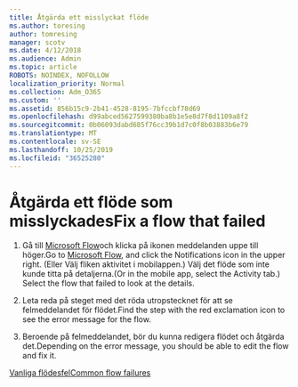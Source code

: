 ```yaml
---
title: Åtgärda ett misslyckat flöde
ms.author: toresing
author: tomresing
manager: scotv
ms.date: 4/12/2018
ms.audience: Admin
ms.topic: article
ROBOTS: NOINDEX, NOFOLLOW
localization_priority: Normal
ms.collection: Adm_O365
ms.custom: ''
ms.assetid: 856b15c9-2b41-4528-8195-7bfccbf78d69
ms.openlocfilehash: d99abced5627599380ba8b1e5e8d7f8d1109a8f2
ms.sourcegitcommit: 0b06093dabd685f76cc39b1d7c0f8b03883b6e79
ms.translationtype: MT
ms.contentlocale: sv-SE
ms.lasthandoff: 10/25/2019
ms.locfileid: "36525280"
---
```

# <a name="fix-a-flow-that-failed"></a><span data-ttu-id="8d45d-102">Åtgärda ett flöde som misslyckades</span><span class="sxs-lookup"><span data-stu-id="8d45d-102">Fix a flow that failed</span></span>

1. <span data-ttu-id="8d45d-103">Gå till [Microsoft Flow](https://flow.microsoft.com/)och klicka på ikonen meddelanden uppe till höger.</span><span class="sxs-lookup"><span data-stu-id="8d45d-103">Go to [Microsoft Flow](https://flow.microsoft.com/), and click the Notifications icon in the upper right.</span></span> <span data-ttu-id="8d45d-104">(Eller Välj fliken aktivitet i mobilappen.) Välj det flöde som inte kunde titta på detaljerna.</span><span class="sxs-lookup"><span data-stu-id="8d45d-104">(Or in the mobile app, select the Activity tab.) Select the flow that failed to look at the details.</span></span>
    
2. <span data-ttu-id="8d45d-105">Leta reda på steget med det röda utropstecknet för att se felmeddelandet för flödet.</span><span class="sxs-lookup"><span data-stu-id="8d45d-105">Find the step with the red exclamation icon to see the error message for the flow.</span></span>
    
3. <span data-ttu-id="8d45d-106">Beroende på felmeddelandet, bör du kunna redigera flödet och åtgärda det.</span><span class="sxs-lookup"><span data-stu-id="8d45d-106">Depending on the error message, you should be able to edit the flow and fix it.</span></span> 
    
[<span data-ttu-id="8d45d-107">Vanliga flödesfel</span><span class="sxs-lookup"><span data-stu-id="8d45d-107">Common flow failures</span></span>](https://go.microsoft.com/fwlink/?linkid=872110)
  

